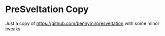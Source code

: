 # PreSveltation Copy

Just a copy of <https://github.com/bennymi/presveltation> with some minor tweaks

